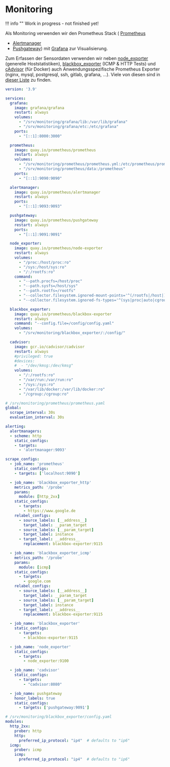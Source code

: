 # Monitoring

!!! info ""
    Work in progress - not finished yet!

Als Monitoring verwenden wir den Prometheus Stack (
  [Prometheus](https://github.com/prometheus/prometheus)
  + [Alertmanager](https://github.com/prometheus/alertmanager) 
  + [Pushgateway](https://github.com/prometheus/pushgateway)) mit 
  [Grafana](https://grafana.com/) zur Visualisierung.

Zum Erfassen der Sensordaten verwenden wir neben 
[node_exporter](https://github.com/prometheus/node_exporter) (generelle Hoststatistiken), 
[blackbox_exporter](https://github.com/prometheus/blackbox_exporter) (ICMP & HTTP Tests) und
[cAdvisor](https://github.com/google/cadvisor) (für Docker) auch Anwendungsspezifische Prometheus 
Exporter (nginx, mysql, postgresql, ssh, gitlab, grafana, ...). Viele von diesen sind in 
[dieser Liste](https://prometheus.io/docs/instrumenting/exporters/#third-party-exporters) zu finden.

```yaml
version: '3.9'

services:
  grafana:
    image: grafana/grafana
    restart: always
    volumes:
      - "/srv/monitoring/grafana/lib:/var/lib/grafana"
      - "/srv/monitoring/grafana/etc:/etc/grafana"
    ports:
      - "[::1]:8000:3000"

  prometheus:
    image: quay.io/prometheus/prometheus
    restart: always
    volumes:
      - "/srv/monitoring/prometheus/prometheus.yml:/etc/prometheus/prometheus.yml"
      - "/srv/monitoring/prometheus/data:/prometheus"
    ports:
      - "[::1]:9090:9090"

  alertmanager:
    image: quay.io/prometheus/alertmanager
    restart: always
    ports:
      - "[::1]:9093:9093"

  pushgateway:
    image: quay.io/prometheus/pushgateway
    restart: always
    ports:
      - "[::1]:9091:9091"

  node_exporter:
    image: quay.io/prometheus/node-exporter
    restart: always
    volumes:
      - "/proc:/host/proc:ro"
      - "/sys:/host/sys:ro"
      - "/:/rootfs:ro"
    command:
      - "--path.procfs=/host/proc"
      - "--path.sysfs=/host/sys"
      - "--path.rootfs=/rootfs"
      - "--collector.filesystem.ignored-mount-points='^(/rootfs|/host|)/(sys|proc|dev|host|etc)($$|/)'"
      - "--collector.filesystem.ignored-fs-types='^(sys|proc|auto|cgroup|devpts|ns|au|fuse\.lxc|mqueue)(fs|)$$'"

  blackbox_exporter:
    image: quay.io/prometheus/blackbox-exporter
    restart: always
    command: "--config.file=/config/config.yaml"
    volumes:
      - "/srv/monitoring/blackbox_exporter/:/config/"

  cadvisor:
    image: gcr.io/cadvisor/cadvisor
    restart: always
    #privileged: true
    #devices:
    #  - "/dev/kmsg:/dev/kmsg"
    volumes:
      - "/:/rootfs:ro"
      - "/var/run:/var/run:ro"
      - "/sys:/sys:ro"
      - "/var/lib/docker:/var/lib/docker:ro"
      - "/cgroup:/cgroup:ro"
```

```yaml
# /srv/monitoring/prometheus/prometheus.yaml
global:
  scrape_interval: 30s
  evaluation_interval: 30s

alerting:
  alertmanagers:
  - scheme: http
    static_configs:
    - targets: 
      - 'alertmanager:9093'

scrape_configs:
  - job_name: 'prometheus'
    static_configs:
    - targets: ['localhost:9090']

  - job_name: 'blackbox_exporter_http'
    metrics_path: '/probe'
    params: 
      module: [http_2xx]
    static_configs:
      - targets:
        - https://www.google.de
    relabel_configs:
      - source_labels: [__address__]
        target_label: __param_target
      - source_labels: [__param_target]
        target_label: instance
      - target_label: __address__
        replacement: blackbox-exporter:9115

  - job_name: 'blackbox_exporter_icmp'
    metrics_path: '/probe'
    params: 
      module: [icmp]
    static_configs:
      - targets:
        - google.com
    relabel_configs:
      - source_labels: [__address__]
        target_label: __param_target
      - source_labels: [__param_target]
        target_label: instance
      - target_label: __address__
        replacement: blackbox-exporter:9115

  - job_name: 'blackbox_exporter'
    static_configs:
      - targets:
        - blackbox-exporter:9115

  - job_name: 'node_exporter'
    static_configs:
      - targets:
        - node_exporter:9100

  - job_name: 'cadvisor'
    static_configs:
      - targets:
        - "cadvisor:8080"

  - job_name: pushgateway
    honor_labels: true
    static_configs:
      - targets: ['pushgateway:9091']
```

```yaml
# /srv/monitoring/blackbox_exporter/config.yaml
modules:
  http_2xx:
    prober: http
    http:
      preferred_ip_protocol: "ip4"  # defaults to "ip6"
  icmp:
    prober: icmp
    icmp:
      preferred_ip_protocol: "ip4"  # defaults to "ip6"
```
